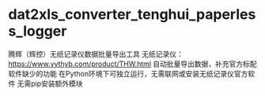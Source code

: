 # dat2xls_converter_tenghui_paperless_logger
腾辉（辉控）无纸记录仪数据批量导出工具
无纸记录仪：https://www.yythyb.com/product/THW.html
自动批量导出数据，补充官方标配软件缺少的功能
在Python环境下可独立运行，无需联网或安装无纸记录仪官方软件
无需pip安装额外模块
